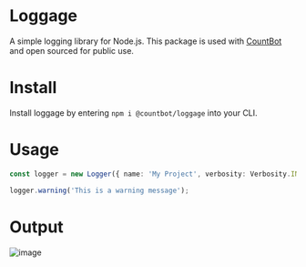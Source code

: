 # Loggage
A simple logging library for Node.js. This package is used with [CountBot](https://count.bot) and open sourced for public use.

# Install
Install loggage by entering `npm i @countbot/loggage` into your CLI.

# Usage
```ts
const logger = new Logger({ name: 'My Project', verbosity: Verbosity.INFO, logToFile: false });

logger.warning('This is a warning message');
```

# Output
![image](https://github.com/Count-Bot/loggage/assets/31144090/854c0c47-2e39-4d82-9bf5-5ffb92783b6b)

